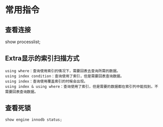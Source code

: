 # 常用指令

## 查看连接
show processlist;

## Extra显示的索引扫描方式
```
using where：查询使用索引的情况下，需要回表去查询所需的数据。
using index condition：查询使用了索引，但是需要回表查询数据。
using index：查询使用覆盖索引的时候会出现。
using index & using where：查询使用了索引，但是需要的数据都在索引列中能找到，不需要回表查询数据。
```

## 查看死锁
```
show engine innodb status;
```